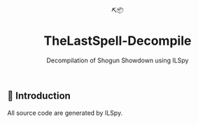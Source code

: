 <div align="center">
  ⛏️📦 
</div>
<h1 align="center">
  TheLastSpell-Decompile
</h1>

<p align="center">
   Decompilation of Shogun Showdown using ILSpy
</p>

<br />

## 🤸 Introduction

All source code are generated by ILSpy.

